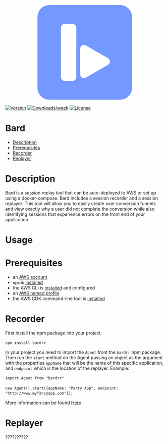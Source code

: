<p align="center">
  <img src="https://github.com/bard-rr/.github/blob/main/profile/Asset%2010-8.png?raw=true" width="300">
</p>
 
[![Version](https://img.shields.io/npm/v/bardrr)](https://www.npmjs.com/package/bardrr)
[![Downloads/week](https://img.shields.io/npm/dt/bardrr)](https://npmjs.org/package/bardrr)
[![License](https://img.shields.io/npm/l/monsoon-load-testing.svg)](https://github.com/minhphanhvu/bardrr/blob/master/package.json)

# Bard

- [Description](#Description)
- [Prerequisites](#Prerequisites)
- [Recorder](#Recorder)
- [Replayer](#Replayer)

# Description

Bard is a session replay tool that can be auto-deployed to AWS or set up using a docker-compose. Bard includes a session recorder and a session replayer. This tool will allow you to easily create user conversion funnels and view exactly why a user did not complete the conversion while also identifying sessions that experience errors on the front end of your application.

# Usage

# Prerequisites

- an [AWS account](https://portal.aws.amazon.com/gp/aws/developer/registration/index.html?nc2=h_ct&src=default&tag=soumet-20)
- `npm` is [installed](https://www.npmjs.com/get-npm)
- the AWS CLI is [installed](https://docs.aws.amazon.com/cli/latest/userguide/install-cliv2.html?tag=soumet-20) and configured
- an [AWS named profile](https://docs.aws.amazon.com/cli/latest/userguide/cli-configure-profiles.html)
- the AWS CDK command-line tool is [installed](https://docs.aws.amazon.com/cdk/latest/guide/cli.html?tag=soumet-20)

# Recorder

First install the npm package into your project.

```
npm install bardrr
```

In your project you need to import the `Agent` front the `bardrr` npm package. Then run the `start` method on the Agent passing an object as the argument with
the properties `appName` that will be the name of this specific application, and `endpoint` which is the location of the replayer. Example:

```
import Agent from "bardrr"

new Agent().start({appName: "Party App", endpoint: "http://www.myfancyapp.com"});
```

More Information can be found [Here](https://github.com/bard-rr/agent)

# Replayer

??????????
